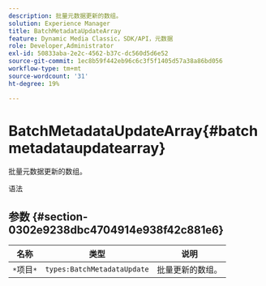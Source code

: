 ```yaml
---
description: 批量元数据更新的数组。
solution: Experience Manager
title: BatchMetadataUpdateArray
feature: Dynamic Media Classic，SDK/API，元数据
role: Developer,Administrator
exl-id: 50833aba-2e2c-4562-b37c-dc560d5d6e52
source-git-commit: 1ec8b59f442eb96c6c3f5f1405d57a38a86bd056
workflow-type: tm+mt
source-wordcount: '31'
ht-degree: 19%

---
```


# BatchMetadataUpdateArray{#batchmetadataupdatearray}

批量元数据更新的数组。

语法

## 参数 {#section-0302e9238dbc4704914e938f42c881e6}

| 名称 | 类型 | 说明 |
|---|---|---|
| `*`项目`*` | `types:BatchMetadataUpdate` | 批量更新的数组。 |
